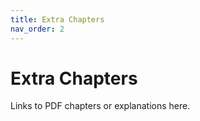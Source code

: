 ```yaml
---
title: Extra Chapters
nav_order: 2
---
```


# Extra Chapters

Links to PDF chapters or explanations here.
